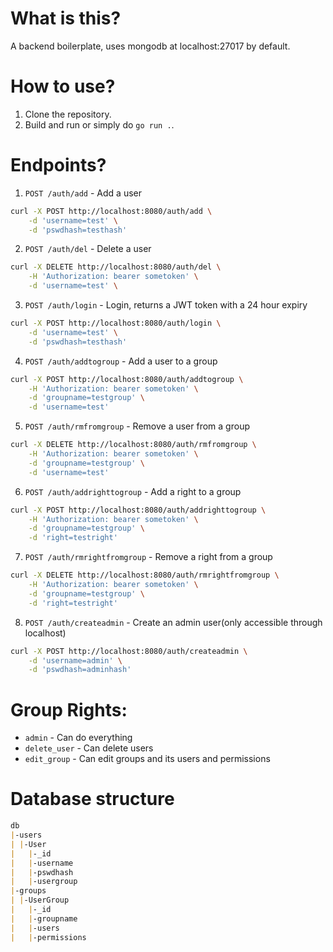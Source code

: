 # What is this?
A backend boilerplate, uses mongodb at localhost:27017 by default.

# How to use?
1. Clone the repository.
2. Build and run or simply do `go run .`.

# Endpoints?
1. `POST /auth/add` - Add a user
```bash
curl -X POST http://localhost:8080/auth/add \
    -d 'username=test' \
    -d 'pswdhash=testhash'
```

2. `POST /auth/del` - Delete a user
```bash
curl -X DELETE http://localhost:8080/auth/del \
    -H 'Authorization: bearer sometoken' \
    -d 'username=test' \
```

3. `POST /auth/login` - Login, returns a JWT token with a 24 hour expiry
```bash
curl -X POST http://localhost:8080/auth/login \
    -d 'username=test' \
    -d 'pswdhash=testhash'
```

4. `POST /auth/addtogroup` - Add a user to a group
```bash
curl -X POST http://localhost:8080/auth/addtogroup \
    -H 'Authorization: bearer sometoken' \
    -d 'groupname=testgroup' \
    -d 'username=test'
```

5. `POST /auth/rmfromgroup` - Remove a user from a group
```bash
curl -X DELETE http://localhost:8080/auth/rmfromgroup \
    -H 'Authorization: bearer sometoken' \
    -d 'groupname=testgroup' \
    -d 'username=test'
```

6. `POST /auth/addrighttogroup` - Add a right to a group
```bash
curl -X POST http://localhost:8080/auth/addrighttogroup \
    -H 'Authorization: bearer sometoken' \
    -d 'groupname=testgroup' \
    -d 'right=testright'
```

7. `POST /auth/rmrightfromgroup` - Remove a right from a group
```bash
curl -X DELETE http://localhost:8080/auth/rmrightfromgroup \
    -H 'Authorization: bearer sometoken' \
    -d 'groupname=testgroup' \
    -d 'right=testright'
```

8. `POST /auth/createadmin` - Create an admin user(only accessible through localhost)
```bash
curl -X POST http://localhost:8080/auth/createadmin \
    -d 'username=admin' \
    -d 'pswdhash=adminhash'
```

# Group Rights:
* `admin` - Can do everything
* `delete_user` - Can delete users
* `edit_group` - Can edit groups and its users and permissions

# Database structure
```markdown
db
|-users
| |-User
|   |-_id
|   |-username
|   |-pswdhash
|   |-usergroup
|-groups
| |-UserGroup
|   |-_id
|   |-groupname
|   |-users
|   |-permissions
```
